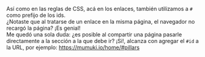 Así como en las reglas de CSS, acá en los enlaces, también utilizamos a `#` como prefijo de los ids.
<br>¿Notaste que al tratarse de un enlace en la misma página, el navegador no recargó la página? ¡Es genial!
<br>Me quedó una sola duda: ¿es posible al compartir una página pasarle directamente a la sección a la que debe ir? ¡Si!, alcanza con agregar el `#id` a la URL, por ejemplo: https://mumuki.io/home/#pillars
